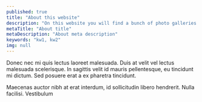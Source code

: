 ```yaml
---
published: true
title: "About this website"
description: "On this website you will find a bunch of photo galleries and little stories about the famous locations and history of Nuremberg"
metaTitle: "About title"
metaDescription: "About meta description"
keywords: "kw1, kw2"
img: null
---
```


Donec nec mi quis lectus laoreet malesuada. Duis at velit vel lectus malesuada scelerisque. In sagittis velit id mauris pellentesque, eu tincidunt mi dictum. Sed posuere erat a ex pharetra tincidunt. 

Maecenas auctor nibh at erat interdum, id sollicitudin libero hendrerit. Nulla facilisi. Vestibulum